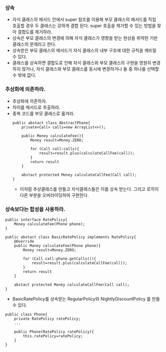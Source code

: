 ### 상속
- 자식 클래스의 메서드 안에서 super 참조를 이용해 부모 클래스의 매서드를 직접 호출할 경우 두 클래스는 강하게 결합 된다. super 호출을 제거할 수 있는 방법을 찾아 결합도를 제거하라.
- 상속은 부모 클래스의 변경에 의해 자식 클래스가 영향을 받는 현상을 취약한 기반 클래스의 문제라고 한다.
- 상속받은 부모 클래스의 메서드가 자식 클래스의 내부 구조에 대한 규칙을 깨뜨릴 수 있다.
- 클래스를 상속하면 결합도로 인해 자식 클래스와 부모 클래스의 구현을 영원히 변경하지 않거나, 자식 클래스와 부모 클래스를 동시에 변경하거나 둘 중 하나를 선택할 수 밖에 없다.

### 추상화에 의존하라.
- 추상화에 의존하자.
- 차이를 메서드로 추출하라.
- 중복 코드를 부모 클래스로 옮겨라.
    ```
    public abstact class AbstractPhone{
        private<Call> calls=new ArrayList<>();

        public Money calculateFee(){
            Money result=Money.ZERO;

            for (Call call:calls){
                result=result.plus(calculateCallFee(call));
            }
            return result
        }

        abstact protected Money calculateCallFee(Call call);
    }
    ```
    - 이처럼 추상클래스를 만들고 자식클래스들은 이를 상속 받는다. 그리고 로직이 다른 부분을 오버라이딩하여 구현한다.


### 상속보다는 합성을 사용하라.
```
public interface RatePolicy{
    Money calculateFee(Phone phone);
}
```
```
public abstact class BasicRatePolicy implements RatePolicy{
    @Override
    public Money calculateFee(Phone phone){
        Money result=Money.ZERO;

        for (Call call:phone.getCalls()){
            result=result.plus(calculateCallFee(call));
        }
        return result
    }

    abstact protected Money calculateCallFee(Call call);
}
```
- BasicRatePolicy를 상속받는 RegularPolicy와 NightlyDiscountPolicy 를 만들 수 있다.
```
public class Phone{
    private RatePolicy ratePolicy;
    ...

    public Phone(RatePolicy ratePolicy){
        this.ratePolicy=ratePolicy; 
    }
}
```